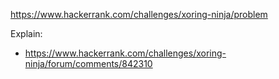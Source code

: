 https://www.hackerrank.com/challenges/xoring-ninja/problem

Explain:
- https://www.hackerrank.com/challenges/xoring-ninja/forum/comments/842310

